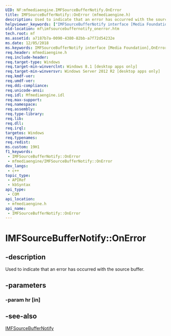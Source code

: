 ```yaml
---
UID: NF:mfmediaengine.IMFSourceBufferNotify.OnError
title: IMFSourceBufferNotify::OnError (mfmediaengine.h)
description: Used to indicate that an error has occurred with the source buffer.
helpviewer_keywords: ["IMFSourceBufferNotify interface [Media Foundation]","OnError method","IMFSourceBufferNotify.OnError","IMFSourceBufferNotify::OnError","OnError","OnError method [Media Foundation]","OnError method [Media Foundation]","IMFSourceBufferNotify interface","mf.imfsourcebuffernotify_onerror","mfmediaengine/IMFSourceBufferNotify::OnError"]
old-location: mf\imfsourcebuffernotify_onerror.htm
tech.root: mf
ms.assetid: a7187b7a-0090-4380-82bb-a7f72d54232e
ms.date: 12/05/2018
ms.keywords: IMFSourceBufferNotify interface [Media Foundation],OnError method, IMFSourceBufferNotify.OnError, IMFSourceBufferNotify::OnError, OnError, OnError method [Media Foundation], OnError method [Media Foundation],IMFSourceBufferNotify interface, mf.imfsourcebuffernotify_onerror, mfmediaengine/IMFSourceBufferNotify::OnError
req.header: mfmediaengine.h
req.include-header: 
req.target-type: Windows
req.target-min-winverclnt: Windows 8.1 [desktop apps only]
req.target-min-winversvr: Windows Server 2012 R2 [desktop apps only]
req.kmdf-ver: 
req.umdf-ver: 
req.ddi-compliance: 
req.unicode-ansi: 
req.idl: Mfmediaengine.idl
req.max-support: 
req.namespace: 
req.assembly: 
req.type-library: 
req.lib: 
req.dll: 
req.irql: 
targetos: Windows
req.typenames: 
req.redist: 
ms.custom: 19H1
f1_keywords:
 - IMFSourceBufferNotify::OnError
 - mfmediaengine/IMFSourceBufferNotify::OnError
dev_langs:
 - c++
topic_type:
 - APIRef
 - kbSyntax
api_type:
 - COM
api_location:
 - mfmediaengine.h
api_name:
 - IMFSourceBufferNotify::OnError
---
```


# IMFSourceBufferNotify::OnError


## -description

Used to indicate that an error has occurred with the  source buffer.

## -parameters

### -param hr [in]

## -see-also

<a href="/windows/desktop/api/mfmediaengine/nn-mfmediaengine-imfsourcebuffernotify">IMFSourceBufferNotify</a>

